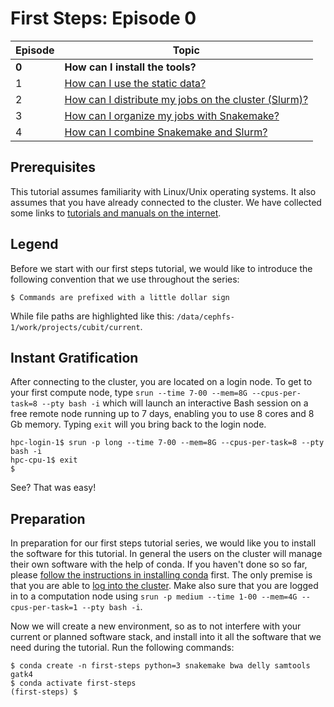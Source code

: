 # First Steps: Episode 0

|Episode|Topic|
|---|---|
| **0** | **How can I install the tools?** |
| 1 | [How can I use the static data?](episode-1.md) |
| 2 | [How can I distribute my jobs on the cluster (Slurm)?](episode-2.md) |
| 3 | [How can I organize my jobs with Snakemake?](episode-3.md) |
| 4 | [How can I combine Snakemake and Slurm?](episode-4.md) |

## Prerequisites

This tutorial assumes familiarity with Linux/Unix operating systems.
It also assumes that you have already connected to the cluster.
We have collected some links to [tutorials and manuals on the internet](../misc/external-resources.md).

## Legend

Before we start with our first steps tutorial, we would like to
introduce the following convention that we use throughout the series:

```terminal
$ Commands are prefixed with a little dollar sign
```

While file paths are highlighted like this: `/data/cephfs-1/work/projects/cubit/current`.

## Instant Gratification

After connecting to the cluster, you are located on a login node.
To get to your first compute node, type `srun --time 7-00 --mem=8G --cpus-per-task=8 --pty bash -i` which will launch an interactive Bash session on a free remote node running up to 7 days, enabling you to use 8 cores and 8 Gb memory. Typing `exit` will you bring back to the login node.

```terminal
hpc-login-1$ srun -p long --time 7-00 --mem=8G --cpus-per-task=8 --pty bash -i
hpc-cpu-1$ exit
$
```

See?
That was easy!

## Preparation

In preparation for our first steps tutorial series, we would like you to install the software for this tutorial.
In general the users on the cluster will manage their own software with the help of conda.
If you haven't done so so far, please [follow the instructions in installing conda](../best-practice/software-installation-with-conda.md) first.
The only premise is that you are able to [log into the cluster](../connecting/advanced-ssh/linux.md).
Make also sure that you are logged in to a computation node using `srun -p medium --time 1-00 --mem=4G --cpus-per-task=1 --pty bash -i`.

Now we will create a new environment, so as to not interfere
with your current or planned software stack, and install into it all the
software that we need during the tutorial. Run the following commands:

```terminal
$ conda create -n first-steps python=3 snakemake bwa delly samtools gatk4
$ conda activate first-steps
(first-steps) $
```
